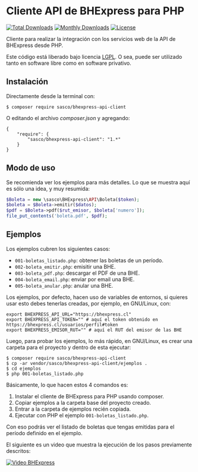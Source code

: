 Cliente API de BHExpress para PHP
=================================

[![Total Downloads](https://poser.pugx.org/sasco/bhexpress-api-client/downloads)](https://packagist.org/packages/sasco/bhexpress-api-client)
[![Monthly Downloads](https://poser.pugx.org/sasco/bhexpress-api-client/d/monthly)](https://packagist.org/packages/sasco/bhexpress-api-client)
[![License](https://poser.pugx.org/sasco/bhexpress-api-client/license)](https://packagist.org/packages/sasco/bhexpress-api-client)

Cliente para realizar la integración con los servicios web de la API de BHExpress desde PHP.

Este código está liberado bajo licencia [LGPL](http://www.gnu.org/licenses/lgpl-3.0.en.html).
O sea, puede ser utilizado tanto en software libre como en software privativo.

Instalación
-----------

Directamente desde la terminal con:

```shell
$ composer require sasco/bhexpress-api-client
```

O editando el archivo *composer.json* y agregando:

```
{
    "require": {
        "sasco/bhexpress-api-client": "1.*"
    }
}
```

Modo de uso
-----------

Se recomienda ver los ejemplos para más detalles. Lo que se muestra aquí es sólo
una idea, y muy resumida:

```php
$Boleta = new \sasco\BHExpress\API\Boleta($token);
$boleta = $Boleta->emitir($datos);
$pdf = $Boleta->pdf($rut_emisor, $boleta['numero']);
file_put_contents('boleta.pdf', $pdf);
```

Ejemplos
--------

Los ejemplos cubren los siguientes casos:

- `001-boletas_listado.php`: obtener las boletas de un período.
- `002-boleta_emitir.php`: emisitir una BHE.
- `003-boleta_pdf.php`: descargar el PDF de una BHE.
- `004-boleta_email.php`: enviar por email una BHE.
- `005-boleta_anular.php`: anular una BHE.

Los ejemplos, por defecto, hacen uso de variables de entornos, si quieres usar
esto debes tenerlas creadas, por ejemplo, en GNU/Linux, con:

```shell
export BHEXPRESS_API_URL="https://bhexpress.cl"
export BHEXPRESS_API_TOKEN="" # aquí el token obtenido en https://bhexpress.cl/usuarios/perfil#token
export BHEXPRESS_EMISOR_RUT="" # aquí el RUT del emisor de las BHE
```

Luego, para probar los ejemplos, lo más rápido, en GNU/Linux, es crear una
carpeta para el proyecto y dentro de esta ejecutar:

```shell
$ composer require sasco/bhexpress-api-client
$ cp -ar vendor/sasco/bhexpress-api-client/ejemplos .
$ cd ejemplos
$ php 001-boletas_listado.php
```

Básicamente, lo que hacen estos 4 comandos es:

1. Instalar el cliente de BHExpress para PHP usando composer.
2. Copiar ejemplos a la carpeta base del proyecto creado.
3. Entrar a la carpeta de ejemplos recién copiada.
4. Ejecutar con PHP el ejemplo `001-boletas_listado.php`.

Con eso podrás ver el listado de boletas que tengas emitidas para el período
definido en el ejemplo.

El siguiente es un video que muestra la ejecución de los pasos previamente descritos:

[![Video BHExpress](http://img.youtube.com/vi/dyF9ZrdKr0Y/0.jpg)](http://www.youtube.com/watch?v=dyF9ZrdKr0Y "Cliente PHP de la API de BHExpress")
